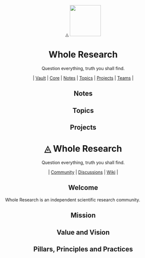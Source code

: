 <div align="center">
  ◬
  
  <img height="100" src="https://user-images.githubusercontent.com/30322894/198070466-1c0eeca5-c7d9-4ec5-9e5f-eff2f8183f3b.png"/>
  <h1>Whole Research</h1>
  <p>Question everything, truth you shall find.</p>
  | <a href="https://github.com/WholeResearch/vault">Vault</a> | <a href="https://github.com/WholeResearch/core">Core</a> | <a href="https://github.com/WholeResearch/notes">Notes</a> | <a href="https://github.com/WholeResearch/topics">Topics</a> | <a href="https://github.com/WholeResearch/projects">Projects</a> | <a href="https://github.com/WholeResearch/teams">Teams</a> | 

<h2>Notes</h2>
<h2>Topics</h2>
<h2>Projects</h2>

</div>



<h1 align="center">◬ Whole Research</h1>
<p align="center">Question everything, truth you shall find.</p>
<p align="center">| <a href="https://github.com/WholeResearch/community">Community</a> | <a href="https://github.com/orgs/WholeResearch/discussions">Discussions</a> | <a href="https://github.com/WholeResearch/community/wiki">Wiki</a> |</p>

<h2 align="center">Welcome</h2>

Whole Research is an independent scientific research community. 

<h2 align="center">Mission</h2>



<h2 align="center">Value and Vision</h2>


<h2 align="center">Pillars, Principles and Practices</h2>
